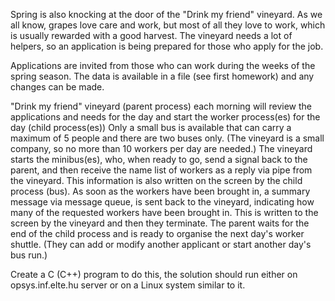 Spring is also knocking at the door of the "Drink my friend" vineyard. As we all know, grapes love care and work, but most of all they love to work, which is usually rewarded with a good harvest. The vineyard needs a lot of helpers, so an application is being prepared for those who apply for the job.

Applications are invited from those who can work during the weeks of the spring season. The data is available in a file (see first homework) and any changes can be made.

"Drink my friend" vineyard (parent process) each morning will review the applications and needs for the day and start the worker process(es) for the day (child process(es)) Only a small bus is available that can carry a maximum of 5 people and there are two buses only. (The vineyard is a small company, so no more than 10 workers per day are needed.) The vineyard starts the minibus(es), who, when ready to go, send a signal back to the parent, and then receive the name list of workers as a reply via pipe from the vineyard. This information is also written on the screen by the child process (bus). As soon as the workers have been brought in, a summary message via message queue, is sent back to the vineyard, indicating how many of the requested workers have been brought in. This is written to the screen by the vineyard and then they terminate. The parent waits for the end of the child process and is ready to organise the next day's worker shuttle. (They can add or modify another applicant or start another day's bus run.)

Create a C (C++) program to do this, the solution should run either on opsys.inf.elte.hu server or on a Linux system similar to it.
